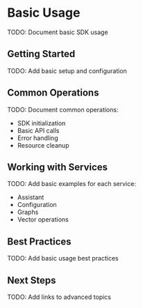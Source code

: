 # Basic Usage

TODO: Document basic SDK usage

## Getting Started
TODO: Add basic setup and configuration

## Common Operations
TODO: Document common operations:
- SDK initialization
- Basic API calls
- Error handling
- Resource cleanup

## Working with Services
TODO: Add basic examples for each service:
- Assistant
- Configuration
- Graphs
- Vector operations

## Best Practices
TODO: Add basic usage best practices

## Next Steps
TODO: Add links to advanced topics
